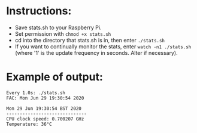 # Instructions:
- Save stats.sh to your Raspberry Pi.
- Set permission with `chmod +x stats.sh`
- cd into the directory that stats.sh is in, then enter `./stats.sh`
- If you want to continually monitor the stats, enter `watch -n1 ./stats.sh` (where '1' is the update frequency in seconds. Alter if necessary).
# Example of output:
```
Every 1.0s: ./stats.sh                                                                                                                                             FAC: Mon Jun 29 19:30:54 2020

Mon 29 Jun 19:30:54 BST 2020
------------------------------
CPU clock speed: 0.700207 GHz
Temperature: 36°C
```

